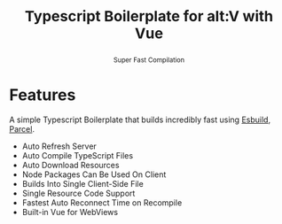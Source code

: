 <p align="center" style="font-size: 26px">
	<b>Typescript Boilerplate for alt:V with Vue</b>
</p>

<p align="center">
	<sup>Super Fast Compilation</sup>
</p>

# Features

A simple Typescript Boilerplate that builds incredibly fast using [Esbuild](https://github.com/evanw/esbuild), [Parcel](https://parceljs.org).

-   Auto Refresh Server
-   Auto Compile TypeScript Files
-   Auto Download Resources
-   Node Packages Can Be Used On Client
-   Builds Into Single Client-Side File
-   Single Resource Code Support
-   Fastest Auto Reconnect Time on Recompile
-   Built-in Vue for WebViews
